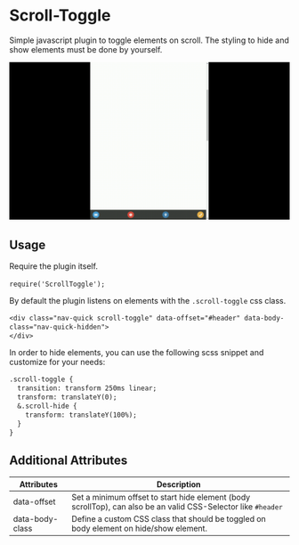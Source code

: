 # Scroll-Toggle

Simple javascript plugin to toggle elements on scroll. The styling to hide and show elements must be done by yourself.

![demo](https://raw.githubusercontent.com/heimrichhannot/scroll-toggle/master/docs/assets/scroll-toggle-demo.gif "Scroll Toggle Demo")

## Usage

Require the plugin itself.

`require('ScrollToggle');`

By default the plugin listens on elements with the `.scroll-toggle` css class.

```
<div class="nav-quick scroll-toggle" data-offset="#header" data-body-class="nav-quick-hidden">
</div>
```

In order to hide elements, you can use the following scss snippet and customize for your needs:

```
.scroll-toggle {
  transition: transform 250ms linear;
  transform: translateY(0);
  &.scroll-hide {
    transform: translateY(100%);
  }
}
```

## Additional Attributes

| Attributes  | Description  |
|---|---|
| data-offset | Set a minimum offset to start hide element (body scrollTop), can also be an valid CSS-Selector like `#header` |
| data-body-class | Define a custom CSS class that should be toggled on body element on hide/show element. |
